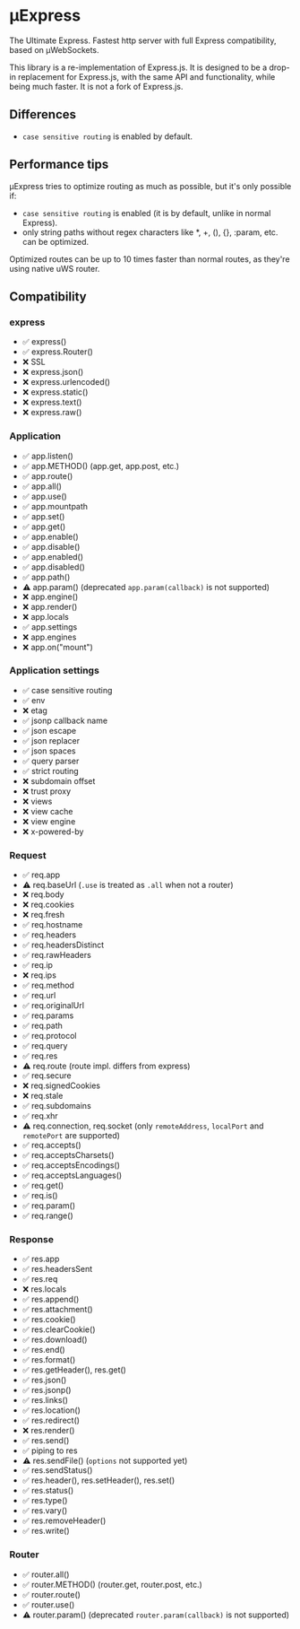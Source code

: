 # µExpress

The Ultimate Express. Fastest http server with full Express compatibility, based on µWebSockets.

This library is a re-implementation of Express.js.
It is designed to be a drop-in replacement for Express.js, with the same API and functionality, while being much faster. It is not a fork of Express.js.

## Differences

- `case sensitive routing` is enabled by default.

## Performance tips

µExpress tries to optimize routing as much as possible, but it's only possible if:
- `case sensitive routing` is enabled (it is by default, unlike in normal Express).
- only string paths without regex characters like *, +, (), {}, :param, etc. can be optimized.

Optimized routes can be up to 10 times faster than normal routes, as they're using native uWS router.

## Compatibility

### express

- ✅ express()
- ✅ express.Router()
- ❌ SSL
- ❌ express.json()
- ❌ express.urlencoded()
- ❌ express.static()
- ❌ express.text()
- ❌ express.raw()

### Application

- ✅ app.listen()
- ✅ app.METHOD() (app.get, app.post, etc.)
- ✅ app.route()
- ✅ app.all()
- ✅ app.use()
- ✅ app.mountpath
- ✅ app.set()
- ✅ app.get()
- ✅ app.enable()
- ✅ app.disable()
- ✅ app.enabled()
- ✅ app.disabled()
- ✅ app.path()
- ⚠️ app.param() (deprecated `app.param(callback)` is not supported)
- ❌ app.engine()
- ❌ app.render()
- ❌ app.locals
- ✅ app.settings
- ❌ app.engines
- ❌ app.on("mount")

### Application settings

- ✅ case sensitive routing
- ✅ env
- ❌ etag
- ✅ jsonp callback name
- ✅ json escape
- ✅ json replacer
- ✅ json spaces
- ✅ query parser
- ✅ strict routing
- ❌ subdomain offset
- ❌ trust proxy
- ❌ views
- ❌ view cache
- ❌ view engine
- ❌ x-powered-by

### Request
- ✅ req.app
- ⚠️ req.baseUrl (`.use` is treated as `.all` when not a router)
- ❌ req.body
- ❌ req.cookies
- ❌ req.fresh
- ✅ req.hostname
- ✅ req.headers
- ✅ req.headersDistinct
- ✅ req.rawHeaders
- ✅ req.ip
- ❌ req.ips
- ✅ req.method
- ✅ req.url
- ✅ req.originalUrl
- ✅ req.params
- ✅ req.path
- ✅ req.protocol
- ✅ req.query
- ✅ req.res
- ⚠️ req.route (route impl. differs from express)
- ✅ req.secure
- ❌ req.signedCookies
- ❌ req.stale
- ✅ req.subdomains
- ✅ req.xhr
- ⚠️ req.connection, req.socket (only `remoteAddress`, `localPort` and `remotePort` are supported)
- ✅ req.accepts()
- ✅ req.acceptsCharsets()
- ✅ req.acceptsEncodings()
- ✅ req.acceptsLanguages()
- ✅ req.get()
- ✅ req.is()
- ✅ req.param()
- ✅ req.range()

### Response

- ✅ res.app
- ✅ res.headersSent
- ✅ res.req
- ❌ res.locals
- ✅ res.append()
- ✅ res.attachment()
- ✅ res.cookie()
- ✅ res.clearCookie()
- ✅ res.download()
- ✅ res.end()
- ✅ res.format()
- ✅ res.getHeader(), res.get()
- ✅ res.json()
- ✅ res.jsonp()
- ✅ res.links()
- ✅ res.location()
- ✅ res.redirect()
- ❌ res.render()
- ✅ res.send()
- ✅ piping to res
- ⚠️ res.sendFile() (`options` not supported yet)
- ✅ res.sendStatus()
- ✅ res.header(), res.setHeader(), res.set()
- ✅ res.status()
- ✅ res.type()
- ✅ res.vary()
- ✅ res.removeHeader()
- ✅ res.write()

### Router

- ✅ router.all()
- ✅ router.METHOD() (router.get, router.post, etc.)
- ✅ router.route()
- ✅ router.use()
- ⚠️ router.param() (deprecated `router.param(callback)` is not supported)
